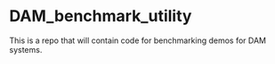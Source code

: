 # DAM_benchmark_utility
This is a repo that will contain code for benchmarking demos for DAM systems. 
